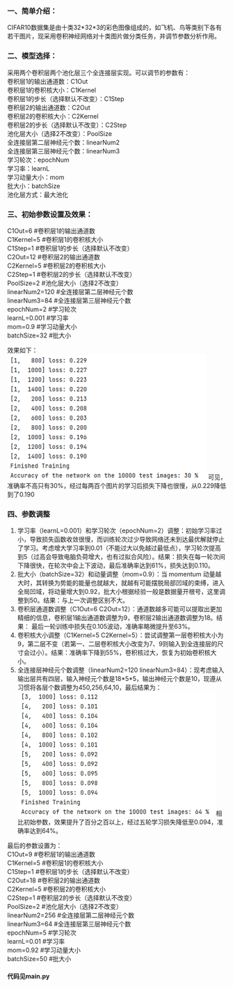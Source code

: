 ### 一、简单介绍：
CIFAR10数据集是由十类32\*32*3的彩色图像组成的，如飞机、鸟等类别下各有若干图片，现采用卷积神经网络对十类图片做分类任务，并调节参数分析作用。
### 二、模型选择：
采用两个卷积层两个池化层三个全连接层实现。可以调节的参数有：  
卷积层1的输出通道数：C1Out  
卷积层1的卷积核大小：C1Kernel  
卷积层1的步长（选择默认不改变）：C1Step  
卷积层2的输出通道数：C2Out  
卷积层2的卷积核大小：C2Kernel  
卷积层2的步长（选择默认不改变）：C2Step  
池化层大小（选择2不改变）：PoolSize  
全连接层第二层神经元个数：linearNum2  
全连接层第三层神经元个数：linearNum3  
学习轮次：epochNum  
学习率：learnL  
学习动量大小：mom  
批大小：batchSize  
池化层方式：最大池化  
### 三、初始参数设置及效果：  
C1Out=6            #卷积层1的输出通道数  
C1Kernel=5         #卷积层1的卷积核大小  
C1Step=1           #卷积层1的步长（选择默认不改变）  
C2Out=12           #卷积层2的输出通道数  
C2Kernel=5         #卷积层2的卷积核大小  
C2Step=1           #卷积层2的步长（选择默认不改变）  
PoolSize=2         #池化层大小（选择2不改变）  
linearNum2=120     #全连接层第二层神经元个数  
linearNum3=84      #全连接层第三层神经元个数  
epochNum=2         #学习轮次  
learnL=0.001        #学习率  
mom=0.9           #学习动量大小  
batchSize=32       #批大小   

效果如下： ![参数调整前效果](https://github.com/ZhouZhongZeWHU/CIFAR10/blob/main/beforeResult.png)
可见，准确率不高只有30%，经过每两百个图片的学习后损失下降也很慢，从0.229降低到了0.190
### 四、参数调整
1.	学习率（learnL=0.001）和学习轮次（epochNum=2）调整：初始学习率过小，导致损失函数收敛很慢，而训练轮次过少导致网络还未到达最优解就停止了学习。考虑增大学习率到0.01（不能过大以免越过最低点），学习轮次提高到5（过高会导致电脑负荷增大，也有过拟合风险）。结果：损失在每一轮次间下降很快，在轮次中会上下波动，最后准确率达到61%，损失达到0.110。
2.	批大小（batchSize=32）和动量调整（mom=0.9）：当 momentum 动量越大时，其转换为势能的能量也就越大，就越有可能摆脱局部凹域的束缚，进入全局凹域，将动量增大到0.92，批大小根据经验一般是数据量开根号，这里调整到50。结果：与上一次调整区别不大。
3.	卷积层通道数调整（C1Out=6 C2Out=12）：通道数越多可能可以提取出更加精细的信息，卷积层1输出通道数调整为9，卷积层2输出通道数调整为18。结果： 最后一轮训练中损失在0.105波动，准确率略微提升至63%。
4.	卷积核大小调整（C1Kernel=5 C2Kernel=5）：尝试调整第一层卷积核大小为9，第二层不变（若第一、二层卷积核大小改变为7、9则输入到全连接层的尺寸会过小）。结果：准确率下降到55%，卷积核过大，恢复为初始卷积核大小。
5.	全连接层神经元个数调整（linearNum2=120 linearNum3=84）：现考虑输入输出层共有四层，输入神经元个数是18\*5*5，输出神经元个数是10，现遵从习惯将各层个数调整为450,256,64,10，最后结果为： ![参数调整后效果](https://github.com/ZhouZhongZeWHU/CIFAR10/blob/main/afterResult.png)相比初始参数，效果提升了百分之百以上，经过五轮学习损失降低至0.094，准确率达到64%。

最后的参数设置为：  
C1Out=9            #卷积层1的输出通道数  
C1Kernel=5         #卷积层1的卷积核大小  
C1Step=1           #卷积层1的步长（选择默认不改变）  
C2Out=18           #卷积层2的输出通道数  
C2Kernel=5         #卷积层2的卷积核大小  
C2Step=1           #卷积层2的步长（选择默认不改变）  
PoolSize=2         #池化层大小（选择2不改变）  
linearNum2=256     #全连接层第二层神经元个数  
linearNum3=64      #全连接层第三层神经元个数  
epochNum=5         #学习轮次  
learnL=0.01        #学习率  
mom=0.92           #学习动量大小  
batchSize=50       #批大小  

#### 代码见main.py
